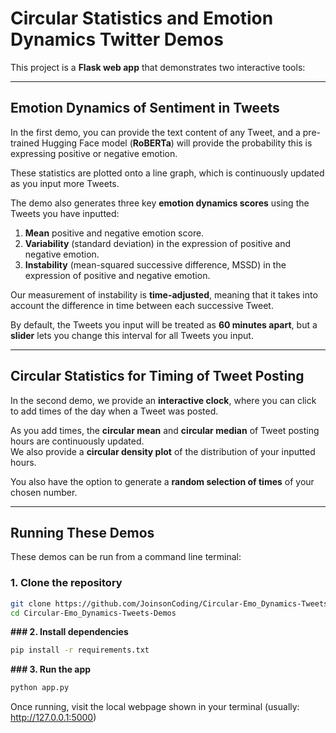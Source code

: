 # Circular Statistics and Emotion Dynamics Twitter Demos

This project is a **Flask web app** that demonstrates two interactive tools:

---

## Emotion Dynamics of Sentiment in Tweets

In the first demo, you can provide the text content of any Tweet, and a pre-trained Hugging Face model (**RoBERTa**) will provide the probability this is expressing positive or negative emotion.  

These statistics are plotted onto a line graph, which is continuously updated as you input more Tweets.  

The demo also generates three key **emotion dynamics scores** using the Tweets you have inputted:

1. **Mean** positive and negative emotion score.  
2. **Variability** (standard deviation) in the expression of positive and negative emotion.  
3. **Instability** (mean-squared successive difference, MSSD) in the expression of positive and negative emotion.  

Our measurement of instability is **time-adjusted**, meaning that it takes into account the difference in time between each successive Tweet.  

By default, the Tweets you input will be treated as **60 minutes apart**, but a **slider** lets you change this interval for all Tweets you input.  

---

## Circular Statistics for Timing of Tweet Posting

In the second demo, we provide an **interactive clock**, where you can click to add times of the day when a Tweet was posted.  

As you add times, the **circular mean** and **circular median** of Tweet posting hours are continuously updated.  
We also provide a **circular density plot** of the distribution of your inputted hours.  

You also have the option to generate a **random selection of times** of your chosen number.  

---

## Running These Demos

These demos can be run from a command line terminal:

### 1. Clone the repository
```bash
git clone https://github.com/JoinsonCoding/Circular-Emo_Dynamics-Tweets-Demos.git
cd Circular-Emo_Dynamics-Tweets-Demos
```

**### 2. Install dependencies**
```bash
pip install -r requirements.txt
```

**### 3. Run the app**
```bash
python app.py
```

Once running, visit the local webpage shown in your terminal (usually:
http://127.0.0.1:5000)

